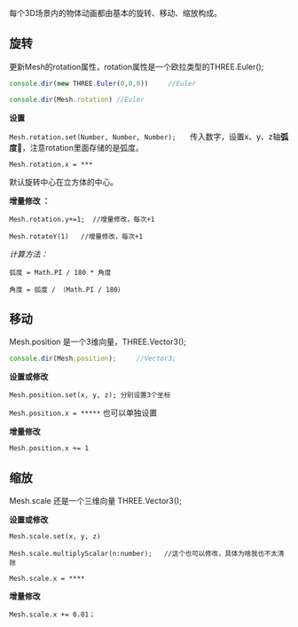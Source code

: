 每个3D场景内的物体动画都由基本的旋转、移动、缩放构成。

## 旋转

更新Mesh的rotation属性，rotation属性是一个欧拉类型的THREE.Euler();

```javascript
console.dir(new THREE.Euler(0,0,0))     //Euler
```

```javascript
console.dir(Mesh.rotation) //Euler
```

**设置**

`Mesh.rotation.set(Number, Number, Number);   ` 传入数字，设置x、y、z轴**弧度**，注意rotation里面存储的是弧度。

`Mesh.rotation.x = ***`

默认旋转中心在立方体的中心。

**增量修改 ：**

`Mesh.rotation.y+=1;  //增量修改，每次+1`

`Mesh.rotateY(1)   //增量修改，每次+1`  

*计算方法：*

`弧度 = Math.PI / 180 * 角度`

`角度 = 弧度 / （Math.PI / 180）`



## 移动

Mesh.position 是一个3维向量，THREE.Vector3();

```javascript
console.dir(Mesh.position);		//Vector3; 
```

**设置或修改**

`Mesh.position.set(x, y, z); 分别设置3个坐标`

`Mesh.position.x = *****`  也可以单独设置

**增量修改**

`Mesh.position.x += 1`



## 缩放

Mesh.scale 还是一个三维向量 THREE.Vector3();

**设置或修改**

`Mesh.scale.set(x, y, z)`

`Mesh.scale.multiplyScalar(n:number);   //这个也可以修改，具体为啥我也不太清除`

`Mesh.scale.x = ****`

 **增量修改**

`Mesh.scale.x += 0.01；`